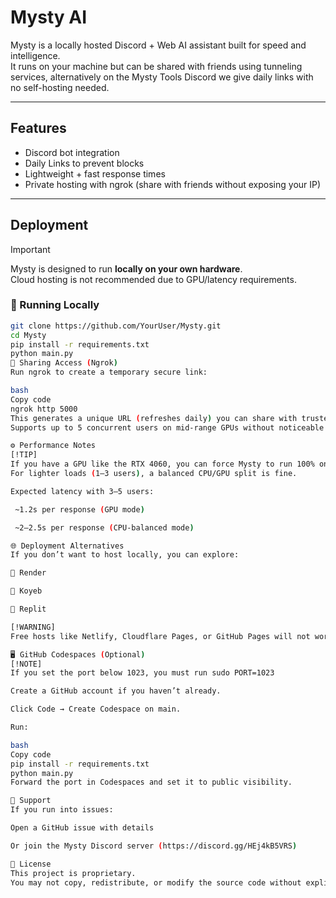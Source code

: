 #  Mysty AI

Mysty is a locally hosted Discord + Web AI assistant built for speed and intelligence.  
It runs on your machine but can be shared with friends using tunneling services, alternatively on the Mysty Tools Discord we give daily links with no self-hosting needed.

---

##  Features

-  Discord bot integration  
-  Daily Links to prevent blocks
-  Lightweight + fast response times  
-  Private hosting with ngrok (share with friends without exposing your IP)  

---

##  Deployment

> [!IMPORTANT]  
> Mysty is designed to run **locally on your own hardware**.  
> Cloud hosting is not recommended due to GPU/latency requirements.

### 🔹 Running Locally
```bash
git clone https://github.com/YourUser/Mysty.git
cd Mysty
pip install -r requirements.txt
python main.py
🔹 Sharing Access (Ngrok)
Run ngrok to create a temporary secure link:

bash
Copy code
ngrok http 5000
This generates a unique URL (refreshes daily) you can share with trusted users.
Supports up to 5 concurrent users on mid-range GPUs without noticeable slowdown.

⚙️ Performance Notes
[!TIP]
If you have a GPU like the RTX 4060, you can force Mysty to run 100% on GPU for faster response times.
For lighter loads (1–3 users), a balanced CPU/GPU split is fine.

Expected latency with 3–5 users:

 ~1.2s per response (GPU mode)

 ~2–2.5s per response (CPU-balanced mode)

🌐 Deployment Alternatives
If you don’t want to host locally, you can explore:

🔹 Render

🔹 Koyeb

🔹 Replit

[!WARNING]
Free hosts like Netlify, Cloudflare Pages, or GitHub Pages will not work since Mysty requires a Python backend and GPU access.

🖥️ GitHub Codespaces (Optional)
[!NOTE]
If you set the port below 1023, you must run sudo PORT=1023

Create a GitHub account if you haven’t already.

Click Code → Create Codespace on main.

Run:

bash
Copy code
pip install -r requirements.txt
python main.py
Forward the port in Codespaces and set it to public visibility.

🤝 Support
If you run into issues:

Open a GitHub issue with details

Or join the Mysty Discord server (https://discord.gg/HEj4kB5VRS)

📜 License
This project is proprietary.
You may not copy, redistribute, or modify the source code without explicit permission.
